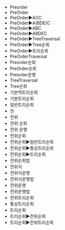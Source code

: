 ﻿- Preorder
- PreOrder
- PreOrder▶️A()C
- PreOrder▶️A(BDE)C
- PreOrder▶️ABC
- PreOrder▶️ABDEC
- PreOrder▶️TreeTraversal
- PreOrder▶️Tree순회
- PreOrder▶️트리순회
- PreOrderTraversal
- Preorder순회
- PreOrder순회
- Preorder운행
- TreeTraversal
- Tree순회
- 기본적트리순회
- 기본트리순회
- 일반트리순회
- 전
- 전위
- 전위 순회
- 전위 운행
- 전위순회
- 전위순회▶️일반트리순회
- 전위순회▶️통상트리순회
- 전위순회▶️트리순회
- 전위순회법
- 전위식
- 전위식운행
- 전위식운행법
- 전위운행
- 전위운행법
- 전위트리순회
- 통상트리순회
- 트리순회
- 트리순회▶️전위순회
- 트리순회▶️전위트리순회
